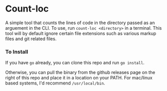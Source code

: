 # Count-loc

A simple tool that counts the lines of code in the directory passed as an
arguement in the CLI. To use, run `count-loc <directory>` in a terminal. This
tool will by default ignore certain file extensions such as various markup
files and git related files.

### To Install

If you have `go` already, you can clone this repo and run `go install`.

Otherwise, you can pull the binary from the github releases page on the right
of this repo and place it in a location on your PATH. For mac/linux based
systems, I'd recommend `/usr/local/bin`.
